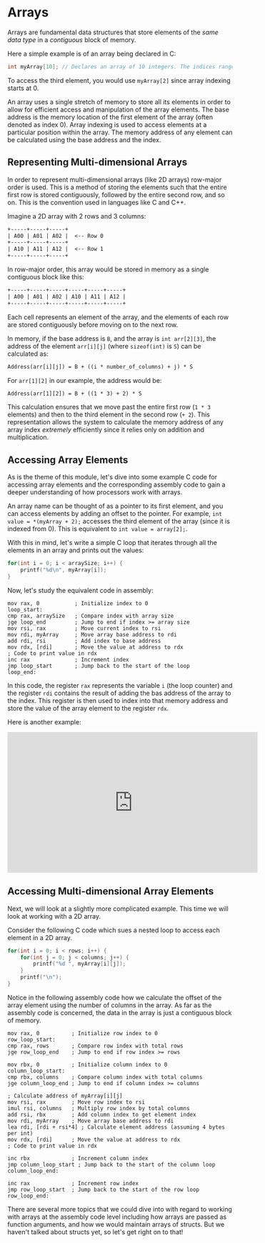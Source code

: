 # Arrays

Arrays are fundamental data structures that store elements of the *same data type* in a *contiguous* block of memory. 

Here a simple example is of an array being declared in C:

```c
int myArray[10]; // Declares an array of 10 integers. The indices range from 0 to 9.
```

To access the third element, you would use `myArray[2]` since array indexing starts at 0. 

An array uses a single stretch of memory to store all its elements in order to allow for efficient access and manipulation of the array elements. The base address is the memory location of the first element of the array (often denoted as index 0). Array indexing is used to access elements at a particular position within the array. The memory address of any element can be calculated using the base address and the index.

## Representing Multi-dimensional Arrays

In order to represent multi-dimensional arrays (like 2D arrays) row-major order is used.  This is a method of storing the elements such that the entire first row is stored contiguously, followed by the entire second row, and so on. This is the convention used in languages like C and C++.

Imagine a 2D array with 2 rows and 3 columns:

```txt
+-----+-----+-----+
| A00 | A01 | A02 |  <-- Row 0
+-----+-----+-----+
| A10 | A11 | A12 |  <-- Row 1
+-----+-----+-----+
```

In row-major order, this array would be stored in memory as a single contiguous block like this:

```txt
+-----+-----+-----+-----+-----+-----+
| A00 | A01 | A02 | A10 | A11 | A12 |
+-----+-----+-----+-----+-----+-----+
```

Each cell represents an element of the array, and the elements of each row are stored contiguously before moving on to the next row.

In memory, if the base address is `B`, and the array is `int arr[2][3]`, the address of the element `arr[i][j]` (where `sizeof(int)` is `S`) can be calculated as:

```txt
Address(arr[i][j]) = B + ((i * number_of_columns) + j) * S
```

For `arr[1][2]` in our example, the address would be:

```txt
Address(arr[1][2]) = B + ((1 * 3) + 2) * S
```

This calculation ensures that we move past the entire first row (`1 * 3` elements) and then to the third element in the second row (`+ 2`). This representation allows the system to calculate the memory address of any array index *extremely* efficiently since it relies only on addition and multiplication.  

## Accessing Array Elements

As is the theme of this module, let's dive into some example C code for accessing array elements and the corresponding assembly code to gain a deeper understanding of how processors work with arrays.

An array name can be thought of as a pointer to its first element, and you can access elements by adding an offset to the pointer.  For example, `int value = *(myArray + 2);` accesses the third element of the array (since it is indexed from 0).  This is equivalent to `int value = array[2];`.

With this in mind, let's write a simple C loop that iterates through all the elements in an array and prints out the values:

```c
for(int i = 0; i < arraySize; i++) {
    printf("%d\n", myArray[i]);
}
```

Now, let's study the equivalent code in assembly:

```ass
mov rax, 0           ; Initialize index to 0
loop_start:
cmp rax, arraySize   ; Compare index with array size
jge loop_end         ; Jump to end if index >= array size
mov rsi, rax         ; Move current index to rsi
mov rdi, myArray     ; Move array base address to rdi
add rdi, rsi         ; Add index to base address
mov rdx, [rdi]       ; Move the value at address to rdx
; Code to print value in rdx
inc rax              ; Increment index
jmp loop_start       ; Jump back to the start of the loop
loop_end:
```

In this code, the register `rax` represents the variable `i` (the loop counter) and the register  `rdi` contains the result of adding the bas address of the array to the index.  This register is then used to index into that memory address and store the value of the array element to the register `rdx`.  

Here is another example:

<div class="embed"><iframe width="560" height="315" src="https://www.youtube.com/embed/EAQm2CKrWdU?si=STN_xj-1PkC4uRcm" title="YouTube video player" frameborder="0" allow="accelerometer; autoplay; clipboard-write; encrypted-media; gyroscope; picture-in-picture; web-share" allowfullscreen></iframe></div>

## Accessing Multi-dimensional Array Elements

Next, we will look at a slightly more complicated example.  This time we will look at working with a 2D array.

Consider the following C code which sues a nested loop to access each element in a 2D array.

```c
for(int i = 0; i < rows; i++) {
    for(int j = 0; j < columns; j++) {
        printf("%d ", myArray[i][j]);
    }
    printf("\n");
}
```

Notice in the following assembly code how we calculate the offset of the array element using the number of columns in the array.  As far as the assembly code is concerned, the data in the array is just a contiguous block of memory.  

```ass
mov rax, 0          ; Initialize row index to 0
row_loop_start:
cmp rax, rows       ; Compare row index with total rows
jge row_loop_end    ; Jump to end if row index >= rows

mov rbx, 0          ; Initialize column index to 0
column_loop_start:
cmp rbx, columns    ; Compare column index with total columns
jge column_loop_end ; Jump to end if column index >= columns

; Calculate address of myArray[i][j]
mov rsi, rax        ; Move row index to rsi
imul rsi, columns   ; Multiply row index by total columns
add rsi, rbx        ; Add column index to get element index
mov rdi, myArray    ; Move array base address to rdi
lea rdi, [rdi + rsi*4] ; Calculate element address (assuming 4 bytes per int)
mov rdx, [rdi]      ; Move the value at address to rdx
; Code to print value in rdx

inc rbx             ; Increment column index
jmp column_loop_start ; Jump back to the start of the column loop
column_loop_end:

inc rax             ; Increment row index
jmp row_loop_start  ; Jump back to the start of the row loop
row_loop_end:
```

There are several more topics that we could dive into with regard to working with arrays at the assembly code level including how arrays are passed as function arguments, and how we would maintain arrays of structs.  But we haven't talked about structs yet, so let's get right on to that!
